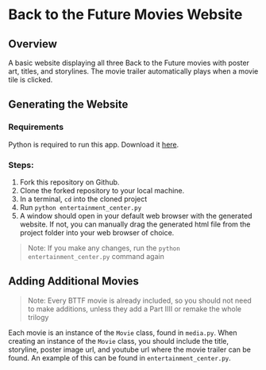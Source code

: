 # Back to the Future Movies Website

## Overview
A basic website displaying all three Back to the Future movies with poster art, titles, and storylines. The movie trailer automatically plays when a movie tile is clicked.

## Generating the Website

### Requirements
Python is required to run this app. Download it [here](https://www.python.org/).

### Steps:
1. Fork this repository on Github.
2. Clone the forked repository to your local machine.
3. In a terminal, `cd` into the cloned project
4. Run `python entertainment_center.py`
6. A window should open in your default web browser with the generated website. If not, you can manually drag the generated html file from the project folder into your web browser of choice.

> Note: If you make any changes, run the `python entertainment_center.py` command again

## Adding Additional Movies

> Note: Every BTTF movie is already included, so you should not need to make additions, unless they add a Part IIII or remake the whole trilogy

Each movie is an instance of the `Movie` class, found in `media.py`. When creating an instance of the `Movie` class, you should include the title, storyline, poster image url, and youtube url where the movie trailer can be found. An example of this can be found in `entertainment_center.py`.
